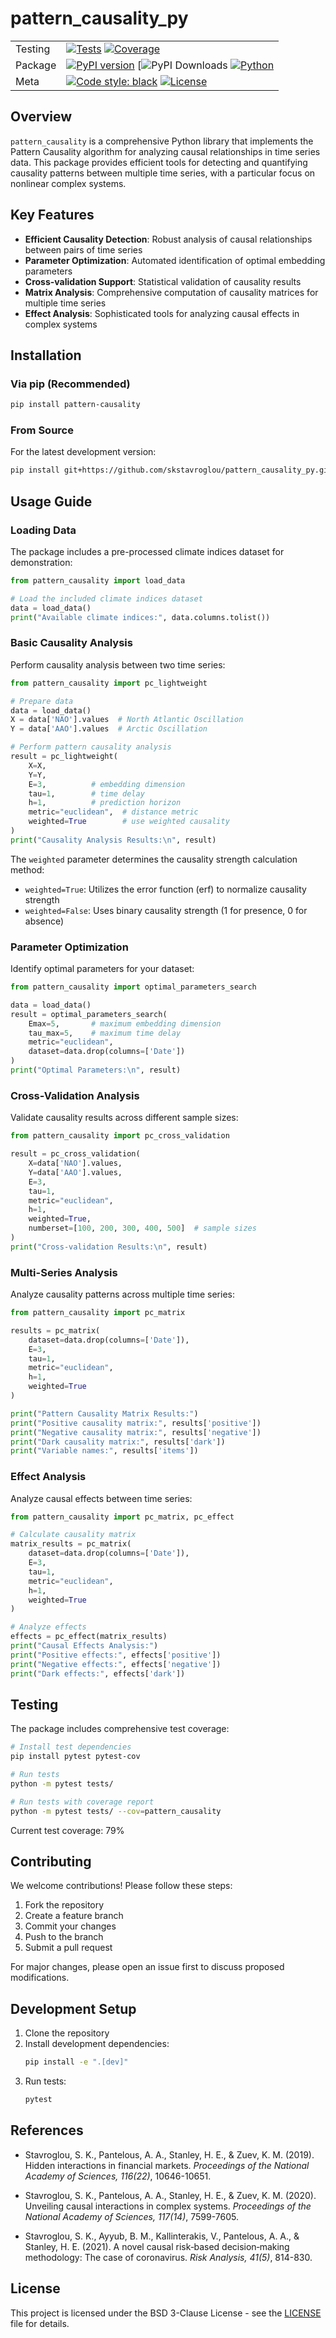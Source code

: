 # pattern_causality_py

| | |
| --- | --- |
| Testing | [![Tests](https://github.com/skstavroglou/pattern_causality_py/actions/workflows/tests.yml/badge.svg)](https://github.com/skstavroglou/pattern_causality_py/actions/workflows/tests.yml) [![Coverage](https://img.shields.io/badge/coverage-79%25-yellow.svg)](https://github.com/skstavroglou/pattern_causality_py)|
| Package | [![PyPI version](https://img.shields.io/pypi/v/pattern-causality.svg)](https://badge.fury.io/py/pattern-causality) [![![PyPI Downloads](https://img.shields.io/pypi/dm/pattern-causality.svg?label=PyPI%20downloads)](https://pypi.org/project/pattern-causality/) [![Python](https://img.shields.io/pypi/pyversions/pattern-causality.svg)](https://pypi.org/project/pattern-causality/) |
| Meta | [![Code style: black](https://img.shields.io/badge/code%20style-black-000000.svg)](https://github.com/psf/black) [![License](https://img.shields.io/pypi/l/pattern-causality.svg)](https://github.com/skstavroglou/pattern_causality_py/blob/main/LICENSE) |


## Overview

`pattern_causality` is a comprehensive Python library that implements the Pattern Causality algorithm for analyzing causal relationships in time series data. This package provides efficient tools for detecting and quantifying causality patterns between multiple time series, with a particular focus on nonlinear complex systems.

## Key Features

- **Efficient Causality Detection**: Robust analysis of causal relationships between pairs of time series
- **Parameter Optimization**: Automated identification of optimal embedding parameters
- **Cross-validation Support**: Statistical validation of causality results
- **Matrix Analysis**: Comprehensive computation of causality matrices for multiple time series
- **Effect Analysis**: Sophisticated tools for analyzing causal effects in complex systems

## Installation

### Via pip (Recommended)
```bash
pip install pattern-causality
```

### From Source
For the latest development version:
```bash
pip install git+https://github.com/skstavroglou/pattern_causality_py.git
```

## Usage Guide

### Loading Data
The package includes a pre-processed climate indices dataset for demonstration:

```python
from pattern_causality import load_data

# Load the included climate indices dataset
data = load_data()
print("Available climate indices:", data.columns.tolist())
```

### Basic Causality Analysis
Perform causality analysis between two time series:

```python
from pattern_causality import pc_lightweight

# Prepare data
data = load_data()
X = data['NAO'].values  # North Atlantic Oscillation
Y = data['AAO'].values  # Arctic Oscillation

# Perform pattern causality analysis
result = pc_lightweight(
    X=X, 
    Y=Y, 
    E=3,          # embedding dimension
    tau=1,        # time delay
    h=1,          # prediction horizon
    metric="euclidean",  # distance metric
    weighted=True        # use weighted causality
)
print("Causality Analysis Results:\n", result)
```

The `weighted` parameter determines the causality strength calculation method:
- `weighted=True`: Utilizes the error function (erf) to normalize causality strength
- `weighted=False`: Uses binary causality strength (1 for presence, 0 for absence)

### Parameter Optimization
Identify optimal parameters for your dataset:

```python
from pattern_causality import optimal_parameters_search

data = load_data()
result = optimal_parameters_search(
    Emax=5,       # maximum embedding dimension
    tau_max=5,    # maximum time delay
    metric="euclidean",
    dataset=data.drop(columns=['Date'])
)
print("Optimal Parameters:\n", result)
```

### Cross-Validation Analysis
Validate causality results across different sample sizes:

```python
from pattern_causality import pc_cross_validation

result = pc_cross_validation(
    X=data['NAO'].values,
    Y=data['AAO'].values,
    E=3,
    tau=1,
    metric="euclidean",
    h=1,
    weighted=True,
    numberset=[100, 200, 300, 400, 500]  # sample sizes
)
print("Cross-validation Results:\n", result)
```

### Multi-Series Analysis
Analyze causality patterns across multiple time series:

```python
from pattern_causality import pc_matrix

results = pc_matrix(
    dataset=data.drop(columns=['Date']),
    E=3,
    tau=1,
    metric="euclidean",
    h=1,
    weighted=True
)

print("Pattern Causality Matrix Results:")
print("Positive causality matrix:", results['positive'])
print("Negative causality matrix:", results['negative'])
print("Dark causality matrix:", results['dark'])
print("Variable names:", results['items'])
```

### Effect Analysis
Analyze causal effects between time series:

```python
from pattern_causality import pc_matrix, pc_effect

# Calculate causality matrix
matrix_results = pc_matrix(
    dataset=data.drop(columns=['Date']),
    E=3,
    tau=1,
    metric="euclidean",
    h=1,
    weighted=True
)

# Analyze effects
effects = pc_effect(matrix_results)
print("Causal Effects Analysis:")
print("Positive effects:", effects['positive'])
print("Negative effects:", effects['negative'])
print("Dark effects:", effects['dark'])
```

## Testing

The package includes comprehensive test coverage:

```bash
# Install test dependencies
pip install pytest pytest-cov

# Run tests
python -m pytest tests/

# Run tests with coverage report
python -m pytest tests/ --cov=pattern_causality
```

Current test coverage: 79%

## Contributing

We welcome contributions! Please follow these steps:
1. Fork the repository
2. Create a feature branch
3. Commit your changes
4. Push to the branch
5. Submit a pull request

For major changes, please open an issue first to discuss proposed modifications.

## Development Setup

1. Clone the repository
2. Install development dependencies:
   ```bash
   pip install -e ".[dev]"
   ```
3. Run tests:
   ```bash
   pytest
   ```

## References

- Stavroglou, S. K., Pantelous, A. A., Stanley, H. E., & Zuev, K. M.
  (2019). Hidden interactions in financial markets. _Proceedings of the
  National Academy of Sciences, 116(22)_, 10646-10651.

- Stavroglou, S. K., Pantelous, A. A., Stanley, H. E., & Zuev, K. M.
  (2020). Unveiling causal interactions in complex systems. _Proceedings
  of the National Academy of Sciences, 117(14)_, 7599-7605.

- Stavroglou, S. K., Ayyub, B. M., Kallinterakis, V., Pantelous, A. A.,
  & Stanley, H. E. (2021). A novel causal risk‐based decision‐making
  methodology: The case of coronavirus. _Risk Analysis, 41(5)_, 814-830.

## License

This project is licensed under the BSD 3-Clause License - see the [LICENSE](LICENSE) file for details.